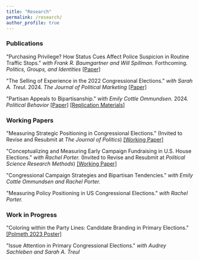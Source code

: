 ```yaml
---
title: "Research"
permalink: /research/
author_profile: true
---
```



### Publications
"Purchasing Privilege? How Status Cues Affect Police Suspicion in Routine Traffic Stops." *with Frank R. Baumgartner and Will Spillman.* Forthcoming. *Politics, Groups, and Identities* [[Paper]](https://doi.org/10.1080/21565503.2024.2378034)

"The Selling of Experience in the 2022 Congressional Elections." *with Sarah A. Treul.* 2024. *The Journal of Political Marketing* [[Paper]](https://doi.org/10.1080/15377857.2024.2371765)

"Partisan Appeals to Bipartisanship." *with Emily Cottle Ommundsen.*  2024. *Political Behavior* [[Paper]](/files/case_cottle_partisanappeals.pdf) [[Replication Materials]](https://doi.org/10.1007/s11109-022-09838-7)

### Working Papers

"Measuring Strategic Positioning in Congressional Elections." (Invited to Revise and Resubmit at *The Journal of Politics*) [[Working Paper]](/files/case_measuringpositioning.pdf)

"Conceptualizing and Measuring Early Campaign Fundraising in U.S. House Elections." *with Rachel Porter.* (Invited to Revise and Resubmit at *Political Science Research Methods*) [[Working Paper]](/files/case_porter_money.pdf)

"Congressional Campaign Strategies and Bipartisan Tendencies." *with Emily Cottle Ommundsen and Rachel Porter.*

"Measuring Policy Positioning in US Congressional Elections." *with Rachel Porter.*

### Work in Progress

"Coloring within the Party Lines: Candidate Branding in Primary Elections." [[Polmeth 2023 Poster]](/files/case_logos_poster.pdf)

"Issue Attention in Primary Congressional Elections." *with Audrey Sachleben and Sarah A. Treul*

